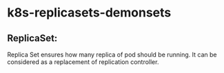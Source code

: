 # k8s-replicasets-demonsets

ReplicaSet:
----------

Replica Set ensures how many replica of pod should be running. It can be considered as a replacement of replication controller.

